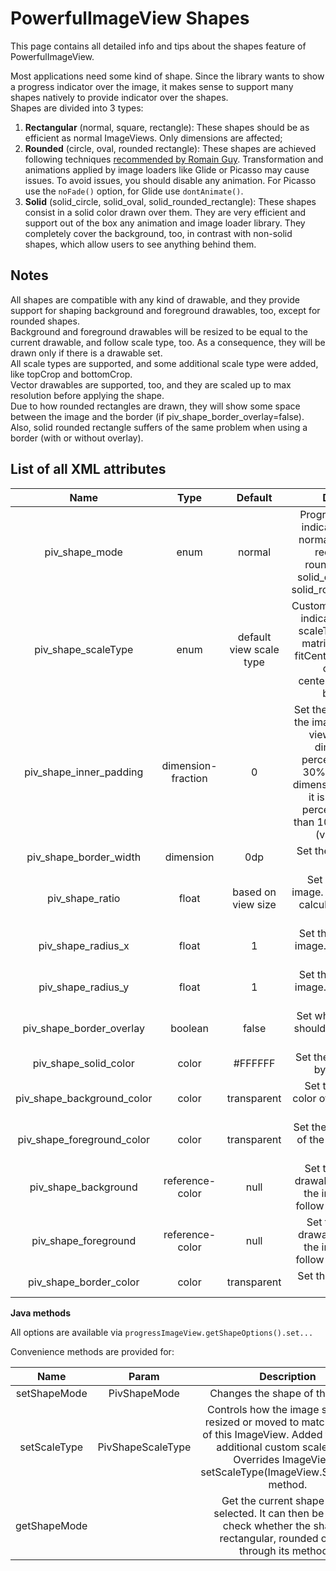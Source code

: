 PowerfulImageView Shapes
========================

This page contains all detailed info and tips about the shapes feature of PowerfulImageView.



Most applications need some kind of shape. Since the library wants to show a progress indicator over the image, it makes sense to support many shapes natively to provide indicator over the shapes.  
Shapes are divided into 3 types:
1) **Rectangular** (normal, square, rectangle): These shapes should be as efficient as normal ImageViews. Only dimensions are affected;
2) **Rounded** (circle, oval, rounded rectangle): These shapes are  achieved following techniques [recommended by Romain Guy](http://www.curious-creature.org/2012/12/11/android-recipe-1-image-with-rounded-corners/). Transformation and animations applied by image loaders like Glide or Picasso may cause issues. To avoid issues, you should disable any animation. For Picasso use the `noFade()` option, for Glide use `dontAnimate()`.
3) **Solid** (solid_circle, solid_oval, solid_rounded_rectangle): These shapes consist in a solid color drawn over them. They are very efficient and support out of the box any animation and image loader library. They completely cover the background, too, in contrast with non-solid shapes, which allow users to see anything behind them.
  
  
  
  
Notes
-----
  
All shapes are compatible with any kind of drawable, and they provide support for shaping background and foreground drawables, too, except for rounded shapes.  
Background and foreground drawables will be resized to be equal to the current drawable, and follow scale type, too. As a consequence, they will be drawn only if there is a drawable set.  
All scale types are supported, and some additional scale type were added, like topCrop and bottomCrop.  
Vector drawables are supported, too, and they are scaled up to max resolution before applying the shape.  
Due to how rounded rectangles are drawn, they will show some space between the image and the border (if piv_shape_border_overlay=false).  
Also, solid rounded rectangle suffers of the same problem when using a border (with or without overlay).  
  
  
  
List of all XML attributes
--------------------------
  
| Name | Type | Default | Description |
|:----:|:----:|:-------:|:-----------:|
|piv_shape_mode|enum|normal|Progress mode of the indicator. Values are: normal, circle, square, rectangle, oval, rounded_rectangle, solid_circle, solid_oval, solid_rounded_rectangle.|
|piv_shape_scaleType|enum|default view scale type|Custom scale type of the indicator. It overrides scaleType. Values are: matrix, fitXY, fitStart, fitCenter, fitEnd, center, centerCrop, centerInside, topCrop, bottomCrop|
|piv_shape_inner_padding|dimension-fraction|0|Set the inner padding of the image relative to the view, in a specific dimension or in percentage (20dp or 30%). If the specific dimension is less than 0, it is ignored. If the percentage is higher than 100, it is treated as (value % 100).|
|piv_shape_border_width|dimension|0dp|Set the border width of the image.|
|piv_shape_ratio|float|based on view size|Set the ratio of the image. Doing so, width is calculated as height * ratio|
|piv_shape_radius_x|float|1|Set the x radius of the image. Used in rounded rectangles|
|piv_shape_radius_y|float|1|Set the y radius of the image. Used in rounded rectangles|
|piv_shape_border_overlay|boolean|false|Set whether the border should be paint over the image.|
|piv_shape_solid_color|color|#FFFFFF|Set the solid color used by solid shapes|
|piv_shape_background_color|color|transparent|Set the background color of the image, using the shape.|
|piv_shape_foreground_color|color|transparent|Set the foreground color of the image, using the shape.|
|piv_shape_background|reference-color|null|Set the background drawable to draw under the image. Does not follow rounded shapes!|
|piv_shape_foreground|reference-color|null|Set the foreground drawable to draw over the image. Does not follow rounded shapes!|
|piv_shape_border_color|color|transparent|Set the border color of the image.|
  
  
  
  
**Java methods**
  
All options are available via `progressImageView.getShapeOptions().set...`
  
  
  
  
Convenience methods are provided for:
  
| Name | Param | Description |
|:----:|:-----:|:-----------:|
|setShapeMode|PivShapeMode|Changes the shape of the image.|
|setScaleType|PivShapeScaleType|Controls how the image should be resized or moved to match the size of this ImageView. Added to provide additional custom scale types. Overrides ImageView's setScaleType(ImageView.ScaleType) method.|
|getShapeMode| |Get the current shape mode selected. It can then be used to check whether the shape is rectangular, rounded or solid through its methods.|





